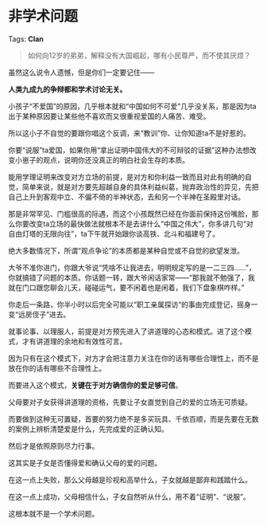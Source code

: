 # 非学术问题

Tags: **Clan**

> 如何向12岁的弟弟，解释没有大国崛起，哪有小民尊严，而不使其厌烦？



虽然这么说令人遗憾，但是你们一定要记住——

**人类九成九的争辩都和学术讨论无关。**

小孩子“不爱国”的原因，几乎根本就和“中国如何不可爱”几乎没关系，那是因为ta出于某种原因要让某些他不喜欢而又很重视爱国的人痛苦、难受。

所以这小子不自觉的要跟你唱这个反调，来“教训”你、让你知道ta不是好惹的。

你要“说服”ta爱国，如果你用“拿出证明中国伟大的不可辩驳的证据”这种办法想改变小崽子的观点，说明你还没真正的明白社会生存的本质。

能用学理证明来改变对方立场的前提，是对方和你利益一致而且对此有明确的自觉，简单来说，就是对方要先超越自身的具体利益纠葛，抛弃政治性的异见，先把自己上升到客观中立、不偏不倚的半神状态，去和另一个半神在圣殿里对话。

那是非常罕见、门槛很高的际遇，而这个小孩既然已经在你面前保持这份嘴脸，那么你要改变ta立场的最快做法就根本不是去讲什么“中国之伟大”，你多讲几句“对自由灯塔的无限向往”，ta下午就开始跟你谈高铁、北斗和福建号了。

  


绝大多数情况下，所谓“观点争论”的本质都是某种自觉或不自觉的欲望发泄。

大爷不准你进门，你跟大爷说“凭啥不让我进去，明明规定写的是一二三四……”，你就搞错了问题的本质。你话题一转，跟大爷闲话家常——“那我就不勉强了，我就在门口跟您聊会儿天，碰碰运气，要不闲着也是闲着，我们下盘象棋咋样。”

你走后一条路，你半小时以后完全可能以“职工亲属探访“的事由完成登记，摇身一变“远房侄子”进去。

就事论事、以理服人，前提是对方预先进入了讲道理的心态和模式。进了这个模式，才有讲道理的余地和有效性可言。

因为只有在这个模式下，对方才会把注意力关注在你的话有哪些合理性上，而不是放在你的话有哪些不合理性上。

而要进入这个模式，**关键在于对方确信你的爱足够可信**。

父母要对子女获得讲道理的资格，先要让子女直觉到自己的爱的立场无可质疑。

而要做到这种无可置疑，首要的努力绝不是多买玩具、千依百顺，而是先要在无数的案例上辨析清楚爱是什么，先完成爱的正确认知。

然后才是依照原则尽力行事。

这其实是子女是否懂得爱和确认父母的爱的问题。

在这一点上失败，那么父母越是珍视和高举什么，子女就越是鄙弃和践踏什么。

在这一点上成功，父母相信什么，子女自然听从什么，用不着“证明”、“说服”。

这根本就不是一个学术问题。



